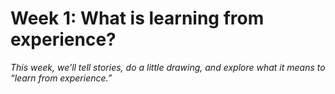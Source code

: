# Week 1:  What is learning from experience?

*This week, we’ll tell stories, do a little drawing, and explore what it means to “learn from experience.”*

